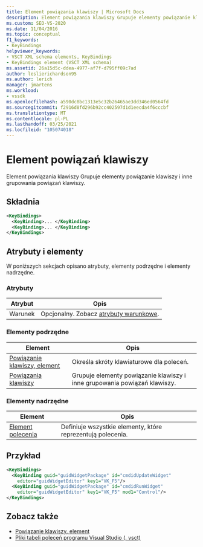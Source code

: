 ```yaml
---
title: Element powiązania klawiszy | Microsoft Docs
description: Element powiązania klawiszy Grupuje elementy powiązanie klawiszy i inne grupowania powiązań klawiszy. Ten artykuł zawiera przykład.
ms.custom: SEO-VS-2020
ms.date: 11/04/2016
ms.topic: conceptual
f1_keywords:
- KeyBindings
helpviewer_keywords:
- VSCT XML schema elements, KeyBindings
- KeyBindings element (VSCT XML schema)
ms.assetid: 26a15d5c-ddea-4977-af7f-d795ff09c7ad
author: leslierichardson95
ms.author: lerich
manager: jmartens
ms.workload:
- vssdk
ms.openlocfilehash: a590dc8bc1313e5c32b26465ae3dd346ed0564fd
ms.sourcegitcommit: f2916d8fd296b92cc402597d1d1eecda4f6cccbf
ms.translationtype: MT
ms.contentlocale: pl-PL
ms.lasthandoff: 03/25/2021
ms.locfileid: "105074018"
---
```

# <a name="keybindings-element"></a>Element powiązań klawiszy
Element powiązania klawiszy Grupuje elementy powiązanie klawiszy i inne grupowania powiązań klawiszy.

## <a name="syntax"></a>Składnia

```xml
<KeyBindings>
  <KeyBinding>... </KeyBinding>
  <KeyBinding>... </KeyBinding>
</KeyBindings>
```

## <a name="attributes-and-elements"></a>Atrybuty i elementy
 W poniższych sekcjach opisano atrybuty, elementy podrzędne i elementy nadrzędne.

### <a name="attributes"></a>Atrybuty

|Atrybut|Opis|
|---------------|-----------------|
|Warunek|Opcjonalny. Zobacz [atrybuty warunkowe](../extensibility/vsct-xml-schema-conditional-attributes.md).|

### <a name="child-elements"></a>Elementy podrzędne

|Element|Opis|
|-------------|-----------------|
|[Powiązanie klawiszy, element](../extensibility/keybinding-element.md)|Określa skróty klawiaturowe dla poleceń.|
|[Powiązania klawiszy](../extensibility/keybindings-element.md)|Grupuje elementy powiązanie klawiszy i inne grupowania powiązań klawiszy.|

### <a name="parent-elements"></a>Elementy nadrzędne

|Element|Opis|
|-------------|-----------------|
|[Element polecenia](../extensibility/commandtable-element.md)|Definiuje wszystkie elementy, które reprezentują polecenia.|

## <a name="example"></a>Przykład

```xml
<KeyBindings>
  <KeyBinding guid="guidWidgetPackage" id="cmdidUpdateWidget"
    editor="guidWidgetEditor" key1="VK_F5"/>
  <KeyBinding guid="guidWidgetPackage" id="cmdidRunWidget"
    editor="guidWidgetEditor" key1="VK_F5" mod1="Control"/>
</KeyBindings>
```

## <a name="see-also"></a>Zobacz także
- [Powiązanie klawiszy, element](../extensibility/keybinding-element.md)
- [Pliki tabeli poleceń programu Visual Studio (. vsct)](../extensibility/internals/visual-studio-command-table-dot-vsct-files.md)
